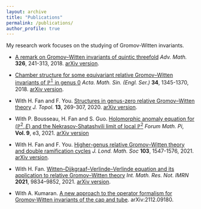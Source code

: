 ```yaml
---
layout: archive
title: "Publications"
permalink: /publications/
author_profile: true
---
```


My research work focuses on the studying of Gromov-Witten invariants. 

- [A remark on Gromov–Witten invariants of quintic threefold](https://doi.org/10.1016/j.aim.2017.12.016) *Adv. Math.* **326**, 241-313, 2018. [arXiv version](https://arxiv.org/abs/1705.06402).

- [Chamber structure for some equivariant relative Gromov–Witten invariants of $\mathbb{P^1}$ in genus 0](https://doi.org/10.1007/s10114-018-7091-0) *Acta. Math. Sin. (Engl. Ser.)* **34**, 1345-1370, 2018. [arXiv version](https://arxiv.org/abs/1705.06018).

- With H. Fan and F. You. [Structures in genus-zero relative Gromov–Witten theory](https://doi.org/10.1112/topo.12131)  *J. Topol.* **13**, 269-307, 2020. [arXiv version](https://arxiv.org/abs/1810.06952).

- With P. Bousseau, H. Fan and S. Guo. [Holomorphic anomaly equation for $(\mathbb{P}^2,E)$ and the Nekrasov-Shatashvili limit of local $\mathbb{P}^2$](https://doi.org/10.1017/fmp.2021.3) *Forum Math. Pi*, **Vol. 9**, e3, 2021.
[arXiv version](https://arxiv.org/abs/2001.05347) 

- With H. Fan and F. You. [Higher-genus relative Gromov–Witten theory and double ramification cycles](https://doi.org/10.1112/jlms.12417) *J. Lond. Math. Soc* **103**, 1547-1576, 2021. [arXiv version](http://arxiv.org/abs/1907.07133).

- With H. Fan. [Witten–Dijkgraaf–Verlinde–Verlinde equation and its application to relative Gromov–Witten theory](https://doi.org/10.1093/imrn/rnz353) *Int. Math. Res. Not. IMRN* **2021**, 9834–9852, 2021. [arXiv version](https://arxiv.org/abs/1902.05739).

- With A. Kumaran. [A new approach to the operator formalism for Gromov-Witten invariants of the cap and tube](https://arxiv.org/abs/2112.09180). arXiv:2112.09180.




